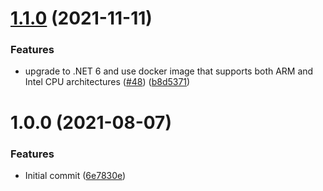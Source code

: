 # [1.1.0](https://github.com/Basis-Theory/azure-keyvault-emulator/compare/v1.0.0...v1.1.0) (2021-11-11)


### Features

* upgrade to .NET 6 and use docker image that supports both ARM and Intel CPU architectures ([#48](https://github.com/Basis-Theory/azure-keyvault-emulator/issues/48)) ([b8d5371](https://github.com/Basis-Theory/azure-keyvault-emulator/commit/b8d5371c8a44fef9be18d6616aa1dfa9c8b567e4))

# 1.0.0 (2021-08-07)


### Features

* Initial commit ([6e7830e](https://github.com/Basis-Theory/azure-keyvault-emulator/commit/6e7830e25f6091385455b94af7213ae815723ed6))
